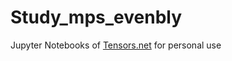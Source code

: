 # Study_mps_evenbly
Jupyter Notebooks of [Tensors.net](https://www.tensors.net/home) for personal use


